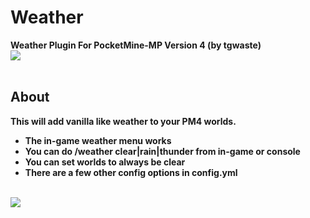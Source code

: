# Weather
<b>Weather Plugin For PocketMine-MP Version 4 (by tgwaste)<b>
<br />
<img src="https://github.com/tgwaste/Weather/blob/main/icon.png">
<br />
<br />
## About
This will add vanilla like weather to your PM4 worlds.
<br />
* The in-game weather menu works
* You can do /weather clear|rain|thunder from in-game or console
* You can set worlds to always be clear
* There are a few other config options in config.yml
<br />
<a href="https://poggit.pmmp.io/p/Weather"><img src="https://poggit.pmmp.io/shield.state/Weather"></a>
